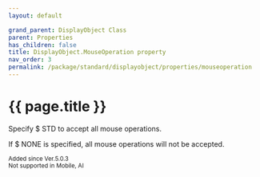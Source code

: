 ```yaml
---
layout: default

grand_parent: DisplayObject Class
parent: Properties
has_children: false
title: DisplayObject.MouseOperation property
nav_order: 3
permalink: /package/standard/displayobject/properties/mouseoperation
---
```

# {{ page.title }}

Specify $ STD to accept all mouse operations.

If $ NONE is specified, all mouse operations will not be accepted.

<small>Added since Ver.5.0.3<br>Not supported in Mobile, AI</small>